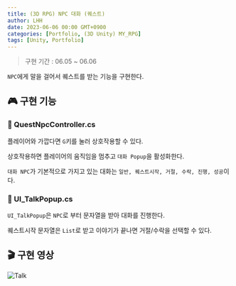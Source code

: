 ```yaml
---
title: (3D RPG) NPC 대화 (퀘스트)
author: LHH
date: 2023-06-06 00:00 GMT+0900
categories: [Portfolio, (3D Unity) MY_RPG]
tags: [Unity, Portfolio]
---
```


> 구현 기간 : 06.05 ~ 06.06

`NPC`에게 말을 걸어서 퀘스트를 받는 기능을 구현한다.

## 🎮 구현 기능
### 📝 QuestNpcController.cs
플레이어와 가깝다면 `G`키를 눌러 상호작용할 수 있다.

상호작용하면 플레이어의 움직임을 멈추고 `대화 Popup`을 활성화한다.

`대화 NPC`가 기본적으로 가지고 있는 대화는 `일반, 퀘스트시작, 거절, 수락, 진행, 성공`이다.

### 📝 UI_TalkPopup.cs
`UI_TalkPopup`은 `NPC`로 부터 문자열을 받아 대화를 진행한다.

퀘스트시작 문자열은 `List`로 받고 이야기가 끝나면 거절/수락을 선택할 수 있다.

## 🎬 구현 영상
![Talk](https://github.com/LHuHyeon/LHuHyeon.github.io/assets/110723307/d6352413-fbd0-4f97-99b2-482ec36deee4)